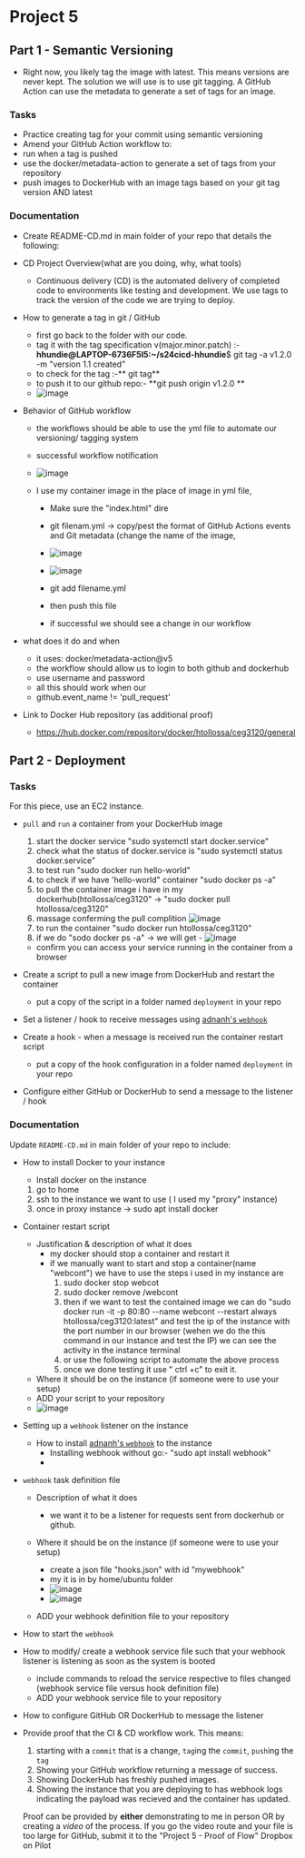 # Project 5
## Part 1 - Semantic Versioning
- Right now, you likely tag the image with latest. This means versions are never kept. The solution we will use is to use git tagging. A GitHub Action can use the metadata to generate a set of tags for an image.

### Tasks
- Practice creating tag for your commit using semantic versioning
- Amend your GitHub Action workflow to:
- run when a tag is pushed
- use the docker/metadata-action to generate a set of tags from your repository
- push images to DockerHub with an image tags based on your git tag version AND latest
### Documentation
- Create README-CD.md in main folder of your repo that details the following:

- CD Project Overview(what are you doing, why, what tools)
  - Continuous delivery (CD) is the automated delivery of completed code to environments like testing and development. We use tags to track the version of the code we are trying to deploy.
- How to generate a tag in git / GitHub
  - first go back to the folder with our code.
  - tag it with the tag specification v(major.minor.patch) :-**hhundie@LAPTOP-6736F5I5:~/s24cicd-hhundie**$ git tag -a v1.2.0 -m "version 1.1 created"
  - to check for the tag :-** git tag**
  - to push it to our github repo:- **git push origin v1.2.0 **
  -  ![image](https://github.com/WSU-kduncan/s24cicd-hhundie/assets/118832089/2ba28b81-1f1c-4a7b-9602-6ae3aeb42436)



- Behavior of GitHub workflow
  - the workflows should be able to use the yml file to automate our versioning/ tagging system
  
  - successful workflow notification
  -  ![image](https://github.com/WSU-kduncan/s24cicd-hhundie/assets/118832089/ae9040f5-c1a4-4220-9212-df0eaec1ef8d)




  - I use my container image in the place of image in yml file,
    - Make sure the "index.html" dire
    - git filenam.yml -> copy/pest the format of GitHub Actions events and Git metadata (change the name of the image,
    - ![image](https://github.com/WSU-kduncan/s24cicd-hhundie/assets/118832089/3e620164-a282-4c02-8dce-fd0aef8d9ecf)
    -  ![image](https://github.com/WSU-kduncan/s24cicd-hhundie/assets/118832089/fcf37dc6-9325-47c7-a3e1-80af142268fc)

    - git add filename.yml
    - then push this file
    - if successful we should see a change in our workflow 

- what does it do and when
  - it  uses: docker/metadata-action@v5 
  - the workflow should allow us to login to both github and dockerhub
  - use username and password
  - all this should work when our
  - github.event_name != 'pull_request'
- Link to Docker Hub repository (as additional proof)
    - https://hub.docker.com/repository/docker/htollossa/ceg3120/general
## Part 2 - Deployment

### Tasks

For this piece, use an EC2 instance.

- `pull` and `run` a container from your DockerHub image
    1. start the docker service "sudo systemctl start docker.service"
    2. check what the status of docker.service is "sudo systemctl status docker.service"
    3. to test run "sudo docker run hello-world"
    4.  to check if we have 'hello-world" container "sudo docker ps -a"
    5.  to pull the container image i have in my dockerhub(htollossa/ceg3120" -> "sudo docker pull htollossa/ceg3120"
    6.  massage conferming the pull complition ![image](https://github.com/WSU-kduncan/s24cicd-hhundie/assets/118832089/16346956-8406-479f-b07e-a35ed144d43d)
    7.  to run the container "sudo docker run htollossa/ceg3120"
    8.  if we do "sodo docker ps -a" -> we will get
       - ![image](https://github.com/WSU-kduncan/s24cicd-hhundie/assets/118832089/e561994b-036a-4b08-8dbf-0eeb7fbc3bd7)


  - confirm you can access your service running in the container from a browser
- Create a script to pull a new image from DockerHub and restart the container
  - put a copy of the script in a folder named `deployment` in your repo
- Set a listener / hook to receive messages using [adnanh's `webhook`](https://github.com/adnanh/webhook)
- Create a hook - when a message is received run the container restart script
  - put a copy of the hook configuration in a folder named `deployment` in your repo
- Configure either GitHub or DockerHub to send a message to the listener / hook

### Documentation

Update `README-CD.md` in main folder of your repo to include:

- How to install Docker to your instance
    -  Install docker on the instance
    1. go to home
    2. ssh to the instance we want to use ( I used my "proxy" instance)
    3. once in proxy instance -> sudo apt install docker
- Container restart script
  - Justification & description of what it does
      - my docker should stop a container and restart it
      - if we manually want to start and stop a container(name "webcont") we have to use the steps i used in my instance are
          1. sudo docker stop webcot
          2. sudo docker remove /webcont
          3. then if we want to test the contained image we can do "sudo docker run -it -p 80:80 --name webcont --restart always htollossa/ceg3120:latest" and test the ip of the instance with the port number in our browser (wehen we do the this command in our instance and test the IP) we can see the activity in the instance terminal 
          4. or use the following script to automate the above process
          5. once we done testing it use " ctrl +c" to exit it.
  - Where it should be on the instance (if someone were to use your setup)
  - ADD your script to your repository
  -  ![image](https://github.com/WSU-kduncan/s24cicd-hhundie/assets/118832089/0116435d-6747-404c-857f-71bed3905a9e)

- Setting up a `webhook` listener on the instance
  - How to install [adnanh's `webhook`](https://github.com/adnanh/webhook) to the instance
      - Installing webhook without go:- "sudo apt install webhook"
      - 
- `webhook` task definition file
  - Description of what it does
      - we want it to be a listener for requests sent from dockerhub or github.
  - Where it should be on the instance (if someone were to use your setup)
      - create a json file "hooks.json"  with id "mywebhook"
      - my it is in by home/ubuntu folder
      - ![image](https://github.com/WSU-kduncan/s24cicd-hhundie/assets/118832089/f24ee6bc-033b-4946-b8df-b1617207229a)
      - ![image](https://github.com/WSU-kduncan/s24cicd-hhundie/assets/118832089/2b0daf1d-1922-46a8-a099-70be0f02e1e9)


  - ADD your webhook definition file to your repository
- How to start the `webhook`
- How to modify/ create a webhook service file such that your webhook listener is listening as soon as the system is booted
    - include commands to reload the service respective to files changed (webhook service file versus hook definition file)
    - ADD your webhook service file to your repository
- How to configure GitHub OR DockerHub to message the listener 
- Provide proof that the CI & CD workflow work.  This means:
  1. starting with a `commit` that is a change, `tag`ing the `commit`, `push`ing the `tag`
  2. Showing your GitHub workflow returning a message of success.
  3. Showing DockerHub has freshly pushed images.
  4. Showing the instance that you are deploying to has webhook logs indicating the payload was recieved and the container has updated.  
  
  Proof can be provided by **either** demonstrating to me in person OR by creating a *video* of the process.  If you go the video route and your file is too large for GitHub, submit it to the "Project 5 - Proof of Flow" Dropbox on Pilot

